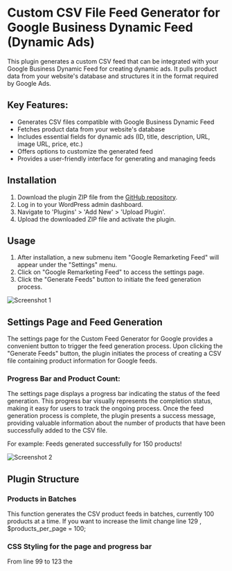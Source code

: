 # Custom CSV File Feed Generator for Google Business Dynamic Feed (Dynamic Ads)

This plugin generates a custom CSV feed that can be integrated with your Google Business Dynamic Feed for creating dynamic ads.
It pulls product data from your website's database and structures it in the format required by Google Ads.

## Key Features:

- Generates CSV files compatible with Google Business Dynamic Feed
- Fetches product data from your website's database
- Includes essential fields for dynamic ads (ID, title, description, URL, image URL, price, etc.)
- Offers options to customize the generated feed
- Provides a user-friendly interface for generating and managing feeds


## Installation

1. Download the plugin ZIP file from the [GitHub repository](https://github.com/chmuzamil/google-remarketing-feed-plugin/).
2. Log in to your WordPress admin dashboard.
3. Navigate to 'Plugins' > 'Add New' > 'Upload Plugin'.
4. Upload the downloaded ZIP file and activate the plugin.

## Usage

1. After installation, a new submenu item "Google Remarketing Feed" will appear under the "Settings" menu.
2. Click on "Google Remarketing Feed" to access the settings page.
3. Click the "Generate Feeds" button to initiate the feed generation process.

![Screenshot 1](https://raw.githubusercontent.com/chmuzamil/google-remarketing-feed-plugin/main/plugin1.png)

## Settings Page and Feed Generation

The settings page for the Custom Feed Generator for Google provides a convenient button to trigger the feed generation process. 
Upon clicking the "Generate Feeds" button, the plugin initiates the process of creating a CSV file containing product information for Google feeds.

### Progress Bar and Product Count:

The settings page displays a progress bar indicating the status of the feed generation. 
This progress bar visually represents the completion status, making it easy for users to track the ongoing process.
Once the feed generation process is complete, the plugin presents a success message, providing valuable information about the number of products that have been successfully added to the CSV file.

For example:  Feeds generated successfully for 150 products!

![Screenshot 2](https://raw.githubusercontent.com/chmuzamil/google-remarketing-feed-plugin/main/plugin2.png)

## Plugin Structure

### Products in Batches

This function generates the CSV product feeds in batches, currently 100 products at a time.
If you want to increase the limit change line 129 ,    $products_per_page = 100; 

### CSS Styling for the page and progress bar

From line 99 to 123 the <style> css code is for plugin seeting page color and progressbar design

### Products CSV Header

The CSV file generated by this plugin includes a header row that defines the columns and their order. Each column corresponds to a specific piece of information about the products in the feed. The CSV header is defined in the plugin code to ensure consistency and clarity in the structure of the generated CSV file.

### CSV Header Columns:

The current CSV header includes the following columns:

1. **ID:** Product ID in the WordPress database.
2. **Item title:** Product title or name.
3. **Item description:** Product description.
4. **Final URL:** Product URL or link.
5. **Image URL:** URL of the product's featured image.
6. **Price:** Product regular price.
7. **Sale price:** Product sale price (if applicable).
8. **Item category:** Product category.
9. **Status:** Product availability status (e.g., In stock, Out of stock).

### Customizing CSV Header:

If you wish to customize the CSV header, you can modify the `csv_header` on line 151 constant in the plugin code. 
This constant defines an array of column names that make up the CSV header. 
Feel free to add, remove, or reorder columns based on your specific requirements.

For example, to include additional information such as brand and weight, you can modify the constant as follows:

```php
// Constants for CSV Headers
$csv_header = array(
    'ID',
    'Item title',
    'Item description',
    'Final URL',
    'Image URL',
    'Price',
    'Sale price',
    'Item category',
    'Status',
    'Brand',        // Additional column: Product brand
    'Weight',       // Additional column: Product weight
));
```
## Adding the CSV File to Your Google Business Dynamic Feed

Follow these step-by-step instructions to seamlessly integrate the generated CSV file with your Google Business Dynamic Feed for dynamic ads:

1. **Access Google Ads:**
   Sign in to your Google Ads account at [https://ads.google.com/](https://ads.google.com/).

2. **Navigate to Business Data:**
   - Click on the Tools and Settings icon (wrench) in the top right corner.
   - Under the Setup section, click on Business data.

3. **Create a New Data Feed:**
   - Click the plus button (+) to add a new data feed.
   - Select "Dynamic ads feed."
   - Choose the appropriate business type that aligns with your products (e.g., Retail, Hotels, Flights, etc.).

4. **Add Your Product Feeds:**
   4.1 **Upload the CSV File:**
   - Click "Choose file" and select the CSV file you generated.
   - Give your feed a descriptive name.
   - Click "Apply."

   4.2 **Insert Feed URL:**
   - Select "Fetch feed directly."
   - Paste the URL: Enter the full URL of the CSV file you generated (e.g., `https://www.yourwebsite.com/uploads/google_remarketing_feeds.csv`).
   - Click "Continue."

5. **Map Fields (if necessary):**
   - If the field names in your CSV file don't perfectly match Google's expected fields, you might need to map them manually.
   - Review the fields and make any necessary adjustments.

6. **Validate and Submit:**
   - Click "Validate Feed" to check for potential errors or formatting issues.
   - Address any errors or warnings that appear.
   - Once the feed is validated, click "Apply" to create the feed.

7. **Link to Your Google Merchant Center Account (if applicable):**
   - If you're using Google Merchant Center, you'll need to link it to your Google Ads account to use the feed for dynamic ads.
   - Follow the instructions provided in your Google Ads account to complete the linking process.

These steps enable you to leverage the generated product feed for dynamic remarketing campaigns in Google Ads.

---

Thank you for using the Custom Feed Generator for Google! If you have any questions, feedback, or issues, feel free to reach out. Happy advertising!
